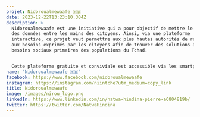 ```yaml
---
projet: Nidoroualmewaafe 🇹🇩
date: 2023-12-22T13:23:10.304Z
description: >
  Nidoroualmewaafe est une initiative qui a pour objectif de mettre le pouvoir
  des données entre les mains des citoyens. Ainsi, via une plateforme
  interactive, ce projet veut permettre aux plus hautes autorités de répondre
  aux besoins exprimés par les citoyens afin de trouver des solutions aux
  besoins sociaux primaires des populations du Tchad.


  Cette plateforme gratuite et conviviale est accessible via les smartphones, les applications Web, les e-mails, les SMS et Twitter, la rendant accessible à tous.
name: "Nidoroualmewaafe 🇹🇩"
facebook: https://www.facebook.com/nidoroualmewaafe
instagram: https://instagram.com/niintche?utm_medium=copy_link
title: Nidoroualmewaafe
image: /images/nirou_logo.png
linkedIn: https://www.linkedin.com/in/natwa-hindina-pierre-a6804819b/
twitter: https://twitter.com/NatwaHindina
---
```

